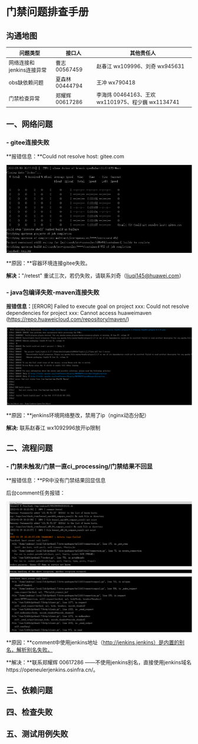 # 门禁问题排查手册

## 沟通地图
| 问题类型             | 接口人          | 其他责任人                                   |
|------------------|--------------|-----------------------------------------|
| 网络连接和jenkins连接异常 | 曹志 00567459  | 赵春江 wx109996、刘奇 wx945631                |
| obs缺依赖问题         | 夏森林 00444794 | 王冲 wx790418                             |
| 门禁检查异常           | 郑耀辉 00617286 | 李海炜 00464163、王欢 wx1101975、程少巍 wx1134741 |

## 一、网络问题

### - gitee连接失败

**报错信息：**Could not resolve host: gitee.com

![](images/image-20220112111217680.png)

**原因：**容器环境连接gitee失败。

**解决：**"/retest" 重试三次，若仍失败，请联系刘奇（liuqi145@huawei.com）



### - java包编译失败-maven连接失败

**报错信息：**[ERROR] Failed to execute goal on project xxx: Could not resolve dependencies for project xxx: Cannot access huaweimaven (https://repo.huaweicloud.com/repository/maven/)

![](images/maven-connect-failed.png)

**原因：**jenkins环境网络整改，禁用了ip（nginx动态分配）

**解决:** 联系赵春江 wx1092996放开ip限制



## 二、流程问题

### - 门禁未触发/门禁一直ci_processing/门禁结果不回显

**报错信息：**PR中没有门禁结果回显信息

后台comment任务报错：

![](images/no-comment.png)

**原因：**comment中使用jenkins地址（http://jenkins.jenkins）是内置的别名，解析别名失败。

**解决：**联系郑耀辉 00617286  ——不使用jenkins别名，直接使用jenkins域名https://openeulerjenkins.osinfra.cn/。

## 三、依赖问题



## 四、检查失败



## 五、测试用例失败


